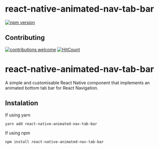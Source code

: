 # react-native-animated-nav-tab-bar

[![npm version](https://badge.fury.io/js/react-native-animated-nav-tab-bar.svg)](https://badge.fury.io/js/react-native-animated-nav-tab-bar)
## Contributing 
[![contributions welcome](https://img.shields.io/badge/contributions-welcome-brightgreen.svg?style=flat)](https://github.com/dwyl/esta/issues)
[![HitCount](http://hits.dwyl.com/{username}/{project-name}.svg)](http://hits.dwyl.com/{username}/{project-name})

# react-native-animated-nav-tab-bar
A simple and customisable  React Native component that implements an animated bottom tab bar for React Navigation.

## Instalation
If using yarn
```
yarn add react-native-animated-nav-tab-bar
```

If using npm
```
npm install react-native-animated-nav-tab-bar
```
